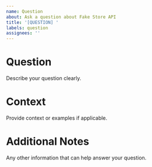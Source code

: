 ```yaml
---
name: Question
about: Ask a question about Fake Store API
title: '[QUESTION] '
labels: question
assignees: ''
---
```


# Question

Describe your question clearly.

# Context

Provide context or examples if applicable.

# Additional Notes

Any other information that can help answer your question.
